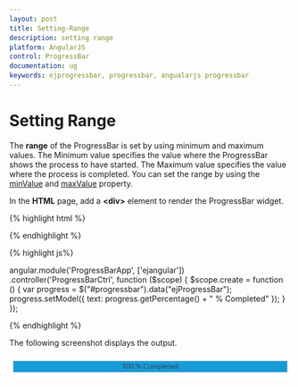 ```yaml
---
layout: post
title: Setting-Range
description: setting range
platform: AngularJS
control: ProgressBar
documentation: ug
keywords: ejprogressbar, progressbar, angualarjs progressbar
---
```


# Setting Range

The **range** of the ProgressBar is set by using minimum and maximum values. The Minimum value specifies the value where the ProgressBar shows the process to have started. The Maximum value specifies the value where the process is completed. You can set the range by using the [minValue](https://help.syncfusion.com/api/js/ejprogressbar#members:minvalue) and [maxValue](https://help.syncfusion.com/api/js/ejprogressbar#members:maxvalue) property.

In the **HTML** page, add a **&lt;div&gt;** element to render the ProgressBar widget.

{% highlight html %}

   <div class="control">
    <div id="progressbar" ej-progressbar e-minvalue="40" e-maxvalue="80" e-value="80" e-height="20" e-width="500" e-create="create"></div>
   </div>

{% endhighlight %}

{% highlight js%}

angular.module('ProgressBarApp', ['ejangular'])
.controller('ProgressBarCtrl', function ($scope) {
    $scope.create = function () {
        var progress = $("#progressbar").data("ejProgressBar");
        progress.setModel({ text: progress.getPercentage() + " % Completed" });
    }
}); 

{% endhighlight %}

The following screenshot displays the output.

![](Setting-Range_images/Setting-Range_img1.png) 

